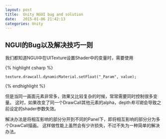 ```yaml
---
layout: post
title:  Unity NGUI bug and solution
date:   2015-01-06 21:42:13 
categories: Unity
---
```



## NGUI的Bug以及解决技巧一则

我们都知道NGUI中在UITexture设置Shader中的变量时，需要使用

{% highlight csharp %}

	texture.drawcall.dynamicMaterial.setFloat("_Param", value);

{% endhighlight %}

但是当同一画面元素非常多，效果又比较复杂的时候，常常需要同时控制很多变量。
这时，如果改变了同一个DrawCall其他元素的alpha，depth*有可能*会导致之前设定的shader参数失效。

解决办法是将相互影响的部分分开到不同的Panel下，即将相互影响的部分分为多个DrawCall描画。
这样做性能上虽然会有少许损失，不过不失为一种简单的解决办法。
